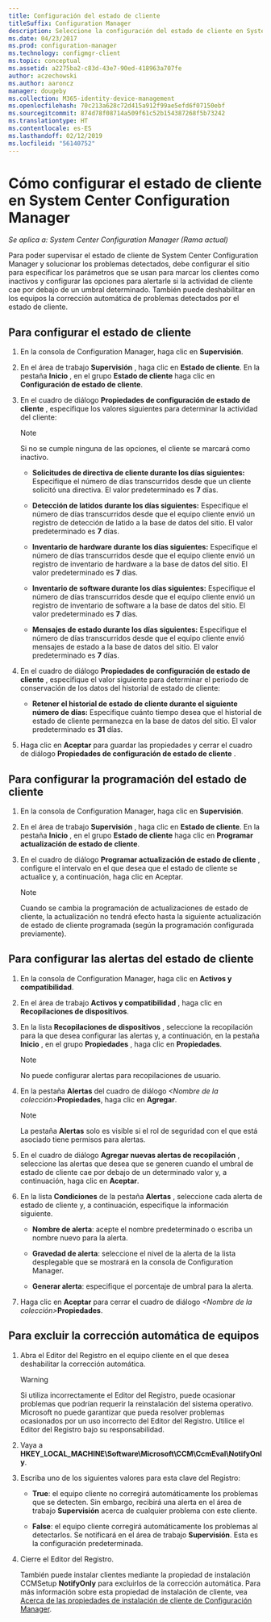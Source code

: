 ```yaml
---
title: Configuración del estado de cliente
titleSuffix: Configuration Manager
description: Seleccione la configuración del estado de cliente en System Center Configuration Manager.
ms.date: 04/23/2017
ms.prod: configuration-manager
ms.technology: configmgr-client
ms.topic: conceptual
ms.assetid: a2275ba2-c83d-43e7-90ed-418963a707fe
author: aczechowski
ms.author: aaroncz
manager: dougeby
ms.collection: M365-identity-device-management
ms.openlocfilehash: 70c213a628c72d415a912f99ae5efd6f07150ebf
ms.sourcegitcommit: 874d78f08714a509f61c52b154387268f5b73242
ms.translationtype: HT
ms.contentlocale: es-ES
ms.lasthandoff: 02/12/2019
ms.locfileid: "56140752"
---
```

# <a name="how-to-configure-client-status-in-system-center-configuration-manager"></a>Cómo configurar el estado de cliente en System Center Configuration Manager

*Se aplica a: System Center Configuration Manager (Rama actual)*

Para poder supervisar el estado de cliente de System Center Configuration Manager y solucionar los problemas detectados, debe configurar el sitio para especificar los parámetros que se usan para marcar los clientes como inactivos y configurar las opciones para alertarle si la actividad de cliente cae por debajo de un umbral determinado. También puede deshabilitar en los equipos la corrección automática de problemas detectados por el estado de cliente.  

##  <a name="BKMK_1"></a> Para configurar el estado de cliente  

1.  En la consola de Configuration Manager, haga clic en **Supervisión**.  

2.  En el área de trabajo **Supervisión** , haga clic en **Estado de cliente**. En la pestaña **Inicio** , en el grupo **Estado de cliente** haga clic en **Configuración de estado de cliente**.  

3.  En el cuadro de diálogo **Propiedades de configuración de estado de cliente** , especifique los valores siguientes para determinar la actividad del cliente:  

    > [!NOTE]  
    >  Si no se cumple ninguna de las opciones, el cliente se marcará como inactivo.  

    -   **Solicitudes de directiva de cliente durante los días siguientes:** Especifique el número de días transcurridos desde que un cliente solicitó una directiva. El valor predeterminado es **7** días.  

    -   **Detección de latidos durante los días siguientes:** Especifique el número de días transcurridos desde que el equipo cliente envió un registro de detección de latido a la base de datos del sitio. El valor predeterminado es **7** días.  

    -   **Inventario de hardware durante los días siguientes:** Especifique el número de días transcurridos desde que el equipo cliente envió un registro de inventario de hardware a la base de datos del sitio. El valor predeterminado es **7** días.  

    -   **Inventario de software durante los días siguientes:** Especifique el número de días transcurridos desde que el equipo cliente envió un registro de inventario de software a la base de datos del sitio. El valor predeterminado es **7** días.  

    -   **Mensajes de estado durante los días siguientes:** Especifique el número de días transcurridos desde que el equipo cliente envió mensajes de estado a la base de datos del sitio. El valor predeterminado es **7** días.  

4.  En el cuadro de diálogo **Propiedades de configuración de estado de cliente** , especifique el valor siguiente para determinar el periodo de conservación de los datos del historial de estado de cliente:  

    -   **Retener el historial de estado de cliente durante el siguiente número de días:** Especifique cuánto tiempo desea que el historial de estado de cliente permanezca en la base de datos del sitio. El valor predeterminado es **31** días.  

5.  Haga clic en **Aceptar** para guardar las propiedades y cerrar el cuadro de diálogo **Propiedades de configuración de estado de cliente** .  

##  <a name="BKMK_Schedule"></a> Para configurar la programación del estado de cliente  

1.  En la consola de Configuration Manager, haga clic en **Supervisión**.  

2.  En el área de trabajo **Supervisión** , haga clic en **Estado de cliente**. En la pestaña **Inicio** , en el grupo **Estado de cliente** haga clic en **Programar actualización de estado de cliente**.  

3.  En el cuadro de diálogo **Programar actualización de estado de cliente** , configure el intervalo en el que desea que el estado de cliente se actualice y, a continuación, haga clic en Aceptar.  

    > [!NOTE]  
    >  Cuando se cambia la programación de actualizaciones de estado de cliente, la actualización no tendrá efecto hasta la siguiente actualización de estado de cliente programada (según la programación configurada previamente).  

##  <a name="BKMK_2"></a> Para configurar las alertas del estado de cliente  

1. En la consola de Configuration Manager, haga clic en **Activos y compatibilidad**.  

2. En el área de trabajo **Activos y compatibilidad** , haga clic en **Recopilaciones de dispositivos**.  

3. En la lista **Recopilaciones de dispositivos** , seleccione la recopilación para la que desea configurar las alertas y, a continuación, en la pestaña **Inicio** , en el grupo **Propiedades** , haga clic en **Propiedades**.  

   > [!NOTE]  
   >  No puede configurar alertas para recopilaciones de usuario.  

4. En la pestaña **Alertas** del cuadro de diálogo <em>&lt;Nombre de la colección\></em>**Propiedades**, haga clic en **Agregar**.  

   > [!NOTE]  
   >  La pestaña **Alertas** solo es visible si el rol de seguridad con el que está asociado tiene permisos para alertas.  

5. En el cuadro de diálogo **Agregar nuevas alertas de recopilación** , seleccione las alertas que desea que se generen cuando el umbral de estado de cliente cae por debajo de un determinado valor y, a continuación, haga clic en **Aceptar**.  

6. En la lista **Condiciones** de la pestaña **Alertas** , seleccione cada alerta de estado de cliente y, a continuación, especifique la información siguiente.  

   -   **Nombre de alerta**: acepte el nombre predeterminado o escriba un nombre nuevo para la alerta.  

   -   **Gravedad de alerta**: seleccione el nivel de la alerta de la lista desplegable que se mostrará en la consola de Configuration Manager.  

   -   **Generar alerta**: especifique el porcentaje de umbral para la alerta.  

7. Haga clic en **Aceptar** para cerrar el cuadro de diálogo <em>&lt;Nombre de la colección\></em>**Propiedades**.  

##  <a name="BKMK_3"></a> Para excluir la corrección automática de equipos  

1. Abra el Editor del Registro en el equipo cliente en el que desea deshabilitar la corrección automática.  

   > [!WARNING]  
   >  Si utiliza incorrectamente el Editor del Registro, puede ocasionar problemas que podrían requerir la reinstalación del sistema operativo. Microsoft no puede garantizar que pueda resolver problemas ocasionados por un uso incorrecto del Editor del Registro. Utilice el Editor del Registro bajo su responsabilidad.  

2. Vaya a **HKEY_LOCAL_MACHINE\Software\Microsoft\CCM\CcmEval\NotifyOnly**.  

3. Escriba uno de los siguientes valores para esta clave del Registro:  

   -   **True**: el equipo cliente no corregirá automáticamente los problemas que se detecten. Sin embargo, recibirá una alerta en el área de trabajo **Supervisión** acerca de cualquier problema con este cliente.  

   -   **False**: el equipo cliente corregirá automáticamente los problemas al detectarlos. Se notificará en el área de trabajo **Supervisión**. Esta es la configuración predeterminada.  

4. Cierre el Editor del Registro.  

   También puede instalar clientes mediante la propiedad de instalación CCMSetup **NotifyOnly** para excluirlos de la corrección automática. Para más información sobre esta propiedad de instalación de cliente, vea [Acerca de las propiedades de instalación de cliente de Configuración Manager](../../../core/clients/deploy/about-client-installation-properties.md).  
